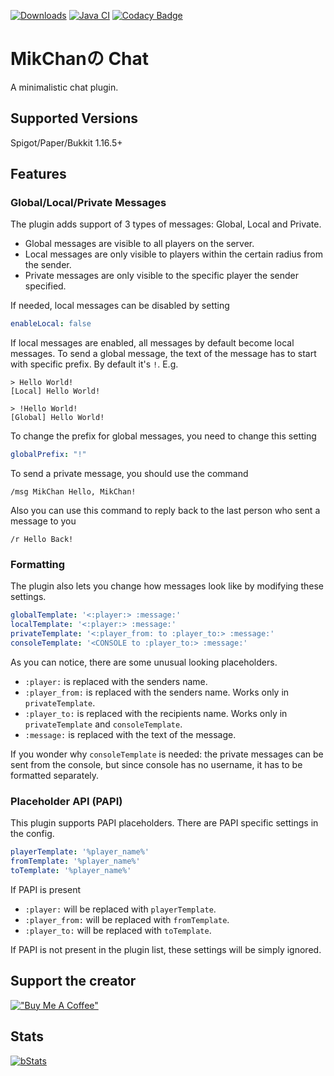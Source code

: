 [![Downloads](https://pluginbadges.glitch.me/api/v1/dl/Downloads-limegreen.svg?spigot=mikchan%25E3%2581%25AEchat.103501&github=MikChanNoPlugins%2FChat&style=flat)](https://www.spigotmc.org/resources/mikchan%E3%81%AEchat.103501/)
[![Java CI](https://github.com/MikChanNoPlugins/Chat/actions/workflows/build.yaml/badge.svg)](https://github.com/MikChanNoPlugins/Chat/actions/workflows/build.yaml)
[![Codacy Badge](https://app.codacy.com/project/badge/Grade/f7bb532885f14bc28dd589b9ebec7427)](https://www.codacy.com/gh/MikChanNoPlugins/Chat/dashboard?utm_source=github.com&amp;utm_medium=referral&amp;utm_content=MikChanNoPlugins/Chat&amp;utm_campaign=Badge_Grade)

# MikChanの Chat
A minimalistic chat plugin.

## Supported Versions

Spigot/Paper/Bukkit 1.16.5+

## Features

### Global/Local/Private Messages
The plugin adds support of 3 types of messages: Global, Local and Private. 
-   Global messages are visible to all players on the server.
-   Local messages are only visible to players within the certain radius from the sender.
-   Private messages are only visible to the specific player the sender specified.

If needed, local messages can be disabled by setting
```yaml
enableLocal: false
```

If local messages are enabled, all messages by default become local messages. To send a global message, the text of the message has to start with specific prefix. By default it's `!`.
E.g.
```log
> Hello World!
[Local] Hello World!

> !Hello World!
[Global] Hello World!
```

To change the prefix for global messages, you need to change this setting
```yaml
globalPrefix: "!"
```

To send a private message, you should use the command
```log
/msg MikChan Hello, MikChan!
```

Also you can use this command to reply back to the last person who sent a message to you
```log
/r Hello Back!
```

### Formatting

The plugin also lets you change how messages look like by modifying these settings.
```yaml
globalTemplate: '<:player:> :message:'
localTemplate: '<:player:> :message:'
privateTemplate: '<:player_from: to :player_to:> :message:'
consoleTemplate: '<CONSOLE to :player_to:> :message:'
```

As you can notice, there are some unusual looking placeholders.
-   `:player:` is replaced with the senders name.
-   `:player_from:` is replaced with the senders name. Works only in `privateTemplate`.
-   `:player_to:` is replaced with the recipients name. Works only in `privateTemplate` and `consoleTemplate`.
-   `:message:` is replaced with the text of the message.

If you wonder why `consoleTemplate` is needed: the private messages can be sent from the console, but since console has no username, it has to be formatted separately.

### Placeholder API (PAPI)
This plugin supports PAPI placeholders. There are PAPI specific settings in the config.
```yaml
playerTemplate: '%player_name%'
fromTemplate: '%player_name%'
toTemplate: '%player_name%'
```

If PAPI is present
-   `:player:` will be replaced with `playerTemplate`.
-   `:player_from:` will be replaced with `fromTemplate`.
-   `:player_to:` will be replaced with `toTemplate`.

If PAPI is not present in the plugin list, these settings will be simply ignored.

## Support the creator
[!["Buy Me A Coffee"](https://www.buymeacoffee.com/assets/img/custom_images/orange_img.png)](https://www.buymeacoffee.com/mcnp)

## Stats

[![bStats](https://bstats.org/signatures/bukkit/MikChanNoChat.svg)](https://bstats.org/plugin/bukkit/MikChanNoChat/15823)
